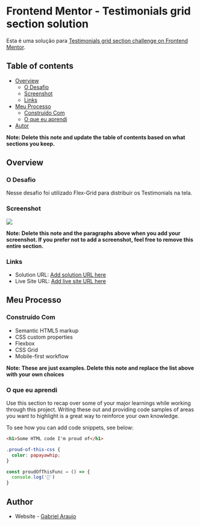 # Frontend Mentor - Testimonials grid section solution

Esta é uma solução para [Testimonials grid section challenge on Frontend Mentor](https://www.frontendmentor.io/challenges/testimonials-grid-section-Nnw6J7Un7).

## Table of contents

- [Overview](#overview)
  - [O Desafio](#o-desafio)
  - [Screenshot](#screenshot)
  - [Links](#links)
- [Meu Processo](#meu-processp)
  - [Construído Com](#construido-com)
  - [O que eu aprendi](#what-i-learned)
- [Autor](#author)

**Note: Delete this note and update the table of contents based on what sections you keep.**

## Overview

### O Desafio

Nesse desafio foi utilizado Flex-Grid para distribuir os Testimonials na tela.

### Screenshot

![](./screenshot.jpg)

**Note: Delete this note and the paragraphs above when you add your screenshot. If you prefer not to add a screenshot, feel free to remove this entire section.**

### Links

- Solution URL: [Add solution URL here](https://your-solution-url.com)
- Live Site URL: [Add live site URL here](https://your-live-site-url.com)

## Meu Processo

### Construído Com

- Semantic HTML5 markup
- CSS custom properties
- Flexbox
- CSS Grid
- Mobile-first workflow

**Note: These are just examples. Delete this note and replace the list above with your own choices**

### O que eu aprendi

Use this section to recap over some of your major learnings while working through this project. Writing these out and providing code samples of areas you want to highlight is a great way to reinforce your own knowledge.

To see how you can add code snippets, see below:

```html
<h1>Some HTML code I'm proud of</h1>
```

```css
.proud-of-this-css {
  color: papayawhip;
}
```

```js
const proudOfThisFunc = () => {
  console.log('🎉')
}
```

## Author

- Website - [Gabriel Araujo](https://www.your-site.com)
